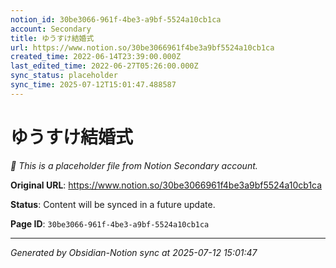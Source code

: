 ```yaml
---
notion_id: 30be3066-961f-4be3-a9bf-5524a10cb1ca
account: Secondary
title: ゆうすけ結婚式
url: https://www.notion.so/30be3066961f4be3a9bf5524a10cb1ca
created_time: 2022-06-14T23:39:00.000Z
last_edited_time: 2022-06-27T05:26:00.000Z
sync_status: placeholder
sync_time: 2025-07-12T15:01:47.488587
---
```


# ゆうすけ結婚式

*🔄 This is a placeholder file from Notion Secondary account.*

**Original URL**: https://www.notion.so/30be3066961f4be3a9bf5524a10cb1ca

**Status**: Content will be synced in a future update.

**Page ID**: `30be3066-961f-4be3-a9bf-5524a10cb1ca`

---

*Generated by Obsidian-Notion sync at 2025-07-12 15:01:47*
